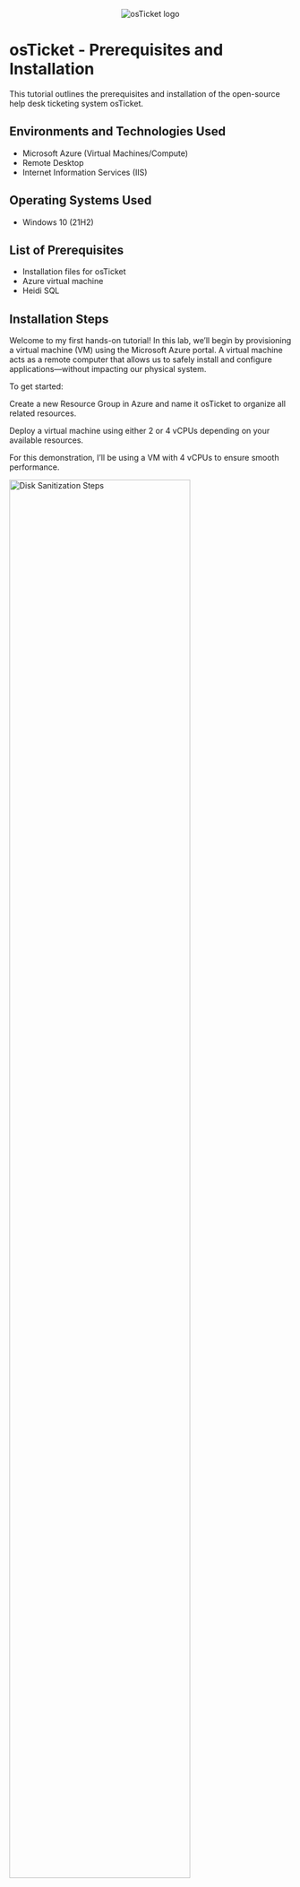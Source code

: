 <p align="center">
<img src="https://i.imgur.com/Clzj7Xs.png" alt="osTicket logo"/>
</p>

<h1>osTicket - Prerequisites and Installation</h1>
This tutorial outlines the prerequisites and installation of the open-source help desk ticketing system osTicket.<br />


<h2>Environments and Technologies Used</h2>

- Microsoft Azure (Virtual Machines/Compute)
- Remote Desktop
- Internet Information Services (IIS)

<h2>Operating Systems Used </h2>

- Windows 10</b> (21H2)

<h2>List of Prerequisites</h2>

- Installation files for osTicket
- Azure virtual machine
- Heidi SQL

<h2>Installation Steps</h2>
<p>
Welcome to my first hands-on tutorial! In this lab, we’ll begin by provisioning a virtual machine (VM) using the Microsoft Azure portal. A virtual machine acts as a remote computer that allows us to safely install and configure applications—without impacting our physical system.

To get started:

Create a new Resource Group in Azure and name it osTicket to organize all related resources.

Deploy a virtual machine using either 2 or 4 vCPUs depending on your available resources.

For this demonstration, I’ll be using a VM with 4 vCPUs to ensure smooth performance.
<p>
<img src="https://i.imgur.com/9y8HV1c.png" width="80%" alt="Disk Sanitization Steps"/>
</p>
<br />


<p>
Once your virtual machine has been successfully deployed, the next step is to connect to it via Remote Desktop Protocol (RDP).

In the Azure portal, go to your VM's overview page.

Locate and copy the Public IPv4 address of the VM.

Open your RDP client and connect using the IP address.

Mac Users:

You’ll need to download the Microsoft Remote Desktop app from the Mac App Store if you haven’t already.

Once connected, log in using the username and password you set during the VM creation process.
</p>
<p>
<img src="https://i.imgur.com/x93jbDZ.png" width="80%" alt="Disk Sanitization Steps"/>
</p>
<br />

<p>
Now that you're connected to your virtual machine, the next step is to enable IIS (Internet Information Services) — the web server that will host the osTicket application.

Follow these steps:

Open the Control Panel

Click on “Uninstall a Program”

In the left sidebar, select “Turn Windows features on or off”

In the list that appears, scroll down and check the box for "Internet Information Services"

Click OK to install IIS.

This process may take a few minutes to complete.

Once installed, IIS will be ready to serve your PHP-based web application. You can test that it's working by opening a browser on the VM and navigating to http://localhost — you should see the default IIS welcome page.
</p>
<p>
<img src="https://i.imgur.com/OF6ho1G.png" width="80%" alt="Disk Sanitization Steps"/>
</p>
<br />

<p>
With IIS now enabled, the next step is to install the Web Platform Installer (Web PI). This tool simplifies the process of downloading and installing the components required for osTicket, such as PHP, MySQL, and other necessary extensions.

Use the following link to access all the files you'll need for this setup:
- [Download osTicket Lab Files & Web Platform Installer](https://drive.google.com/drive/u/0/folders/1APMfNyfNzcxZC6EzdaNfdZsUwxWYChf6)

Open the link above

Download and run the Web Platform Installer from the provided files

Follow the prompts to complete the installation
</p>
<p>
<img src="https://i.imgur.com/BbmzmYb.png" height="400%" width="80%" alt="Disk Sanitization Steps"/>
</p>
<br />

<p>
Once the Web Platform Installer (Web PI) is installed, we’ll use it to install the necessary backend components for osTicket.

Inside Web Platform Installer:
Launch Web Platform Installer

Use the search bar to find and install:
- MySQL 5.5
- PHP (select the x86 versions, up to version 7.3)

Next download osTicket. Then extract and copy the "upload" folder into c:\inetpub\wwwroot. Afterwards rename the folder to osTicket
</p>
<p>
<img src="https://i.imgur.com/3bL41Ax.png" height="400%" width="80%" alt="Disk Sanitization Steps"/>
</p>
<br />

<p>
With all dependencies installed, it’s time to access the osTicket setup through your browser.

Open IIS Manager on your virtual machine

In the left-hand sidebar, expand:
- Sites → Default Web Site → osTicket (or the folder where you placed the osTicket files)

With the osTicket site selected, look to the right-hand "Actions" pane and click:
- “Browse *.80”

This will launch your default web browser and open the osTicket web installer using the local server URL (typically http://localhost/osTicket).
</p>
<p>
<img src="https://i.imgur.com/DFrkgwD.png" height="400%" width="80%" alt="Disk Sanitization Steps"/>
</p>
<br />

<p>
Before completing the osTicket installation, we need to ensure that essential PHP extensions are enabled through PHP Manager in IIS.

Steps to Enable Extensions:

Open IIS Manager

Navigate to:
- Sites → Default Web Site → osTicket

In the Features View, double-click on PHP Manager

Click on “Disable or enable an extension”

From the list of available extensions, enable the following:
- php_intl.dll
- php_opcache.dll
</p>
<p>
<img src="https://i.imgur.com/gqy1cHT.png" height="400%" width="80%" alt="Disk Sanitization Steps"/>
</p>
<br />

<p>
To complete the installation, you’ll need to rename and secure the osTicket configuration file.

Step-by-Step Instructions:

Navigate to the following folder on your VM:
- C:\inetpub\wwwroot\osTicket\include\

Locate the file named:
- ost-sampleconfig.php

Rename this file to:
- ost-config.php

After renaming the file, you need to restrict its permissions to protect sensitive configuration data.

Steps to Secure ost-config.php:
- Right-click on the file → Properties
- Go to the Security tab → click Advanced
- Click “Disable inheritance”
- When prompted, choose “Remove all inherited permissions from this object”
- Click “Add” → Select a principal → Type in Everyone → click OK
- Under Permissions, check Full Control and click OK
- Apply the changes and close all dialog boxes
</p>
<p>
<img src="https://i.imgur.com/6CA6htT.png" height="400%" width="80%" alt="Disk Sanitization Steps"/>
</p>
<p>
<img src="https://i.imgur.com/k75bCyb.png" height="400%" width="80%" alt="Disk Sanitization Steps"/>
</p>
<br />

<p>
With all configurations and permissions set, return to your browser to complete the web-based osTicket installation.

Steps:
- In your browser (e.g., http://localhost/osTicket), click the “Continue” button to proceed with the installer.

You’ll be prompted to configure basic help desk settings:
- Help Desk Name – Choose a name that represents your support environment (e.g., Acme Support Portal)
- Default System Email – Select or enter an email address that will receive all incoming support tickets from users
<p>
<img src="https://i.imgur.com/vd3Ex6A.png" height="4000%" width="80%" alt="Disk Sanitization Steps"/>
</p>
<br />

<p>
Final Configuration in the Browser
  
In the osTicket web installer, fill in your MySQL database details:
- MySQL Database: 
- MySQL Username:
- MySQL Password: 

Click “Install Now!” to complete the installation.

If everything was configured correctly, you should see a confirmation message: osTicket has been successfully installed!

Post-Installation Cleanup (Very Important)
To secure your environment, complete the following cleanup tasks:

Delete the Setup Directory:
- Navigate to: C:\inetpub\wwwroot\osTicket\setup
- Delete the entire setup folder

This prevents reinstallation and blocks potential attackers from accessing the installer.

Secure the Configuration File:
- Go to: C:\inetpub\wwwroot\osTicket\include\ost-config.php
- Right-click the file → Properties → Security
- Set Permissions to Read-only for all users

Logging into the Admin Panel
You can now access the osTicket admin dashboard:
- Log in with the admin credentials you created during the initial setup.
</p>



